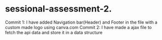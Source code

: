 ﻿# sessional-assessment-2.
 
 Commit 1: I have added Navigation bar(Header) and Footer in the file with a custom made logo using canva.com
 Commit 2: I have made a ajax file to fetch the api data and store it in a data structure
 

